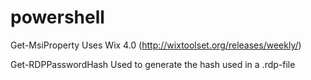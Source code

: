 # powershell

Get-MsiProperty
  Uses Wix 4.0 (http://wixtoolset.org/releases/weekly/)
  
Get-RDPPasswordHash
  Used to generate the hash used in a .rdp-file

